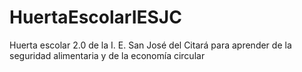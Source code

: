 # HuertaEscolarIESJC
Huerta escolar 2.0 de la I. E. San José del Citará para aprender de la seguridad alimentaria y de la economía circular
